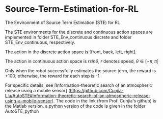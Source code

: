 # Source-Term-Estimation-for-RL
The Environment of Source Term Estimation (STE) for RL

The STE environments for the discrete and continuous action spaces are implemented in folder STE_Env_continuous discrete and folder STE_Env_continuous, respectively.

The action in the discrete action space is [front, back, left, right].  

The action in continuous action space is $` r sin\theta `$, $` r `$ denotes speed, $` \theta \in [-\pi,\pi]`$

Only when the robot successfully estimates the source term, the reward is +100; otherwise, the reward for each step is -1.

For specific details, see [Information-theoretic search of an atmospheric release using a mobile sensor] (https://github.com/Cunjia-Liu/AutoSTE#information-theoretic-search-of-an-atmospheric-release-using-a-mobile-sensor).
The code in the link (from Prof. Cunjia's github) is the Matlab version, a python version of the code is given in the folder AutoSTE_python
